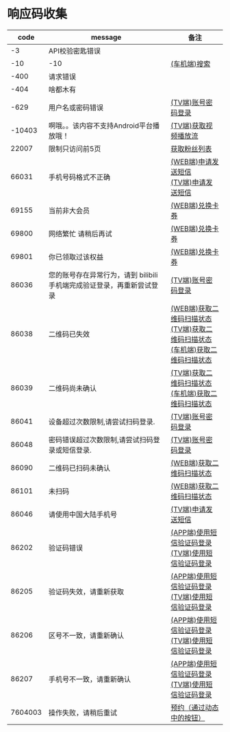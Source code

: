 # 响应码收集

| code    | message                                  | 备注                                                                                                                                           |
|---------|------------------------------------------|----------------------------------------------------------------------------------------------------------------------------------------------|
| -3      | API校验密匙错误                                |                                                                                                                                              |
| -10     | -10                                      | [(车机端)搜索](search/search_car.md#搜索)                                                                                                           |
| -400    | 请求错误                                     |                                                                                                                                              |
| -404    | 啥都木有                                     |                                                                                                                                              |
| -629    | 用户名或密码错误                                 | [(TV端)账号密码登录](login/password_tv.md)                                                                                                          |
| -10403  | 啊哦。。该内容不支持Android平台播放哦！                  | [(TV端)获取视频播放流](video/playurl_tv.md#获取视频播放流)                                                                                                  |
| 22007   | 限制只访问前5页                                 | [获取粉丝列表](user/fan.md#获取粉丝列表)                                                                                                                 |
| 66031   | 手机号码格式不正确                                | [(WEB端)申请发送短信](login/sms_app.md#申请发送短信)<br/> [(TV端)申请发送短信](login/sms_tv.md#申请发送短信)                                                           |
| 69155   | 当前非大会员                                   | [(WEB端)兑换卡券](vip/privilege.md#兑换卡券)                                                                                                          |
| 69800   | 网络繁忙 请稍后再试                               | [(WEB端)兑换卡券](vip/privilege.md#兑换卡券)                                                                                                          |
| 69801   | 你已领取过该权益                                 | [(WEB端)兑换卡券](vip/privilege.md#兑换卡券)                                                                                                          |
| 86036   | 您的账号存在异常行为，请到 bilibili 手机端完成验证登录，再重新尝试登录 | [(TV端)账号密码登录](login/password_tv.md)                                                                                                          |
| 86038   | 二维码已失效                                   | [(WEB端)获取二维码扫描状态](login/qr_web.md#获取二维码扫描状态)<br/> [(TV端)获取二维码扫描状态](login/qr_tv.md#获取二维码扫描状态)<br/>[(车机端)获取二维码扫描状态](login/qr_car.md#获取二维码扫描状态) |
| 86039   | 二维码尚未确认                                  | [(TV端)获取二维码扫描状态](login/qr_tv.md#获取二维码扫描状态)<br/>[(车机端)获取二维码扫描状态](login/qr_car.md#获取二维码扫描状态)                                                   |
| 86041   | 设备超过次数限制,请尝试扫码登录.                        | [(TV端)账号密码登录](login/password_tv.md)                                                                                                          |
| 86048   | 密码错误超过次数限制,请尝试扫码登录或短信登录.                 | [(TV端)账号密码登录](login/password_tv.md)                                                                                                          |
| 86090   | 二维码已扫码未确认                                | [(WEB端)获取二维码扫描状态](login/qr_web.md#获取二维码扫描状态)                                                                                                 |
| 86101   | 未扫码                                      | [(WEB端)获取二维码扫描状态](login/qr_web.md#获取二维码扫描状态)                                                                                                 |
| 86046   | 请使用中国大陆手机号                               | [(TV端)申请发送短信](login/sms_tv.md#申请发送短信)                                                                                                        |
| 86202   | 验证码错误                                    | [(APP端)使用短信验证码登录](login/sms_app.md#使用短信验证码登录)<br/>[(TV端)使用短信验证码登录](login/sms_tv.md#使用短信验证码登录)                                                |
| 86205   | 验证码失效，请重新获取                              | [(APP端)使用短信验证码登录](login/sms_app.md#使用短信验证码登录)<br/>[(TV端)使用短信验证码登录](login/sms_tv.md#使用短信验证码登录)                                                |
| 86206   | 区号不一致，请重新确认                              | [(APP端)使用短信验证码登录](login/sms_app.md#使用短信验证码登录)<br/>[(TV端)使用短信验证码登录](login/sms_tv.md#使用短信验证码登录)                                                |
| 86207   | 手机号不一致，请重新确认                             | [(APP端)使用短信验证码登录](login/sms_app.md#使用短信验证码登录)<br/>[(TV端)使用短信验证码登录](login/sms_tv.md#使用短信验证码登录)                                                |
| 7604003 | 操作失败，请稍后重试                               | [预约（通过动态中的按钮）](space/reservation.md#预约（通过动态中的按钮）)                                                                                            |

